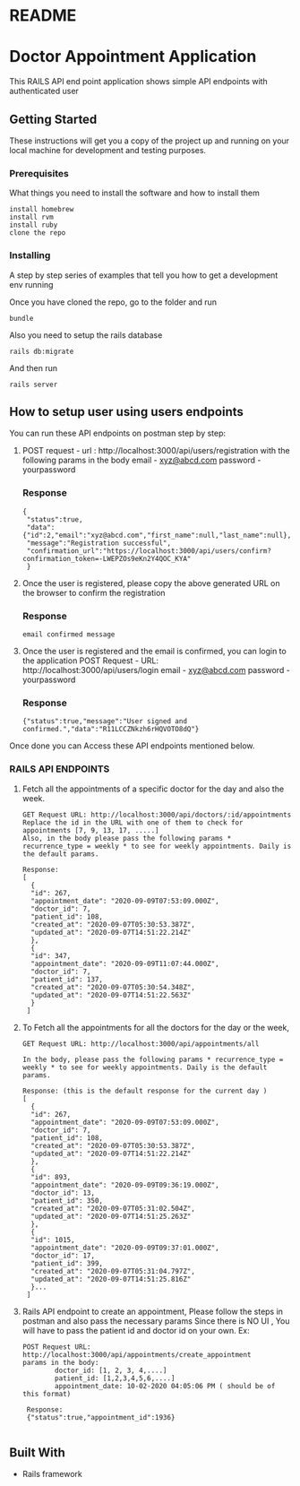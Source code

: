 # README

# Doctor Appointment Application

This RAILS API end point application shows simple API endpoints with authenticated user

## Getting Started

These instructions will get you a copy of the project up and running on your local machine for development and testing purposes. 

### Prerequisites

What things you need to install the software and how to install them

```
install homebrew
install rvm
install ruby
clone the repo
```

### Installing

A step by step series of examples that tell you how to get a development env running

Once you have cloned the repo, go to the folder and run

```
bundle
```
Also you need to setup the rails database
```
rails db:migrate
```
And then run

```
rails server
```

## How to setup user using users endpoints

You can run these API endpoints on postman step by step:

1. POST request - url : http://localhost:3000/api/users/registration with the following params in the body
   email - xyz@abcd.com
   password - yourpassword
   
   ### Response
   ```
   {
    "status":true,
    "data":{"id":2,"email":"xyz@abcd.com","first_name":null,"last_name":null},
    "message":"Registration successful",
    "confirmation_url":"https://localhost:3000/api/users/confirm?confirmation_token=-LWEPZOs9eKn2Y4QOC_KYA"
    }
   ```
2. Once the user is registered, please copy the above generated URL on the browser to confirm the registration
    ### Response
    ```
    email confirmed message
    ```
3. Once the user is registered and the email is confirmed, you can login to the application
    POST Request - URL: http://localhost:3000/api/users/login
    email - xyz@abcd.com
    password - yourpassword
    
    ### Response
    ```
    {"status":true,"message":"User signed and confirmed.","data":"R11LCCZNkzh6rHQVOTO8dQ"}
    ```
    
 Once done you can Access these API endpoints mentioned below.
 
### RAILS API ENDPOINTS
1. Fetch all the appointments of a specific doctor for the day and also the week.
    ```
    GET Request URL: http://localhost:3000/api/doctors/:id/appointments
    Replace the id in the URL with one of them to check for appointments [7, 9, 13, 17, .....]
    Also, in the body please pass the following params * recurrence_type = weekly * to see for weekly appointments. Daily is the default params.
    
    Response:
    [
      {
      "id": 267,
      "appointment_date": "2020-09-09T07:53:09.000Z",
      "doctor_id": 7,
      "patient_id": 108,
      "created_at": "2020-09-07T05:30:53.387Z",
      "updated_at": "2020-09-07T14:51:22.214Z"
      },
      {
      "id": 347,
      "appointment_date": "2020-09-09T11:07:44.000Z",
      "doctor_id": 7,
      "patient_id": 137,
      "created_at": "2020-09-07T05:30:54.348Z",
      "updated_at": "2020-09-07T14:51:22.563Z"
      }
     ]
     ```
 2. To Fetch all the appointments for all the doctors for the day or the week, 
    
    ```
    GET Request URL: http://localhost:3000/api/appointments/all
    
    In the body, please pass the following params * recurrence_type = weekly * to see for weekly appointments. Daily is the default params.
    
    Response: (this is the default response for the current day )
    [
      {
      "id": 267,
      "appointment_date": "2020-09-09T07:53:09.000Z",
      "doctor_id": 7,
      "patient_id": 108,
      "created_at": "2020-09-07T05:30:53.387Z",
      "updated_at": "2020-09-07T14:51:22.214Z"
      },
      {
      "id": 893,
      "appointment_date": "2020-09-09T09:36:19.000Z",
      "doctor_id": 13,
      "patient_id": 350,
      "created_at": "2020-09-07T05:31:02.504Z",
      "updated_at": "2020-09-07T14:51:25.263Z"
      },
      {
      "id": 1015,
      "appointment_date": "2020-09-09T09:37:01.000Z",
      "doctor_id": 17,
      "patient_id": 399,
      "created_at": "2020-09-07T05:31:04.797Z",
      "updated_at": "2020-09-07T14:51:25.816Z"
      }...
     ]
    
    ```
    
  3. Rails API endpoint to create an appointment, 
      Please follow the steps in postman and also pass the necessary params
      Since there is NO UI , You will have to pass the patient id and doctor id on your own.
      Ex: 
      ```
      POST Request URL: http://localhost:3000/api/appointments/create_appointment
      params in the body: 
              doctor_id: [1, 2, 3, 4,....]
              patient_id: [1,2,3,4,5,6,....]
              appointment_date: 10-02-2020 04:05:06 PM ( should be of this format)
              
       Response:
       {"status":true,"appointment_id":1936}
       
       ```
  
## Built With

* Rails framework




